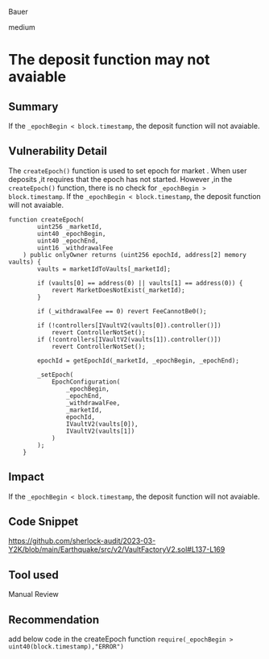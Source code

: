 Bauer

medium

# The deposit function may not avaiable

## Summary
 If the `_epochBegin < block.timestamp`, the deposit  function will not avaiable.

## Vulnerability Detail
The `createEpoch()` function is used to set epoch for market .  When user deposits ,it requires that the epoch has not started. However ,in the `createEpoch()` function, there is no check for `_epochBegin > block.timestamp`. If the `_epochBegin < block.timestamp`, the deposit  function will not avaiable.
```solidity
function createEpoch(
        uint256 _marketId,
        uint40 _epochBegin,
        uint40 _epochEnd,
        uint16 _withdrawalFee
    ) public onlyOwner returns (uint256 epochId, address[2] memory vaults) {
        vaults = marketIdToVaults[_marketId];

        if (vaults[0] == address(0) || vaults[1] == address(0)) {
            revert MarketDoesNotExist(_marketId);
        }

        if (_withdrawalFee == 0) revert FeeCannotBe0();

        if (!controllers[IVaultV2(vaults[0]).controller()])
            revert ControllerNotSet();
        if (!controllers[IVaultV2(vaults[1]).controller()])
            revert ControllerNotSet();

        epochId = getEpochId(_marketId, _epochBegin, _epochEnd);

        _setEpoch(
            EpochConfiguration(
                _epochBegin,
                _epochEnd,
                _withdrawalFee,
                _marketId,
                epochId,
                IVaultV2(vaults[0]),
                IVaultV2(vaults[1])
            )
        );
    }
```
## Impact
 If the `_epochBegin < block.timestamp`, the deposit  function will not avaiable.

## Code Snippet
https://github.com/sherlock-audit/2023-03-Y2K/blob/main/Earthquake/src/v2/VaultFactoryV2.sol#L137-L169
## Tool used

Manual Review

## Recommendation
add below code in the createEpoch function
`require(_epochBegin > uint40(block.timestamp),"ERROR")`